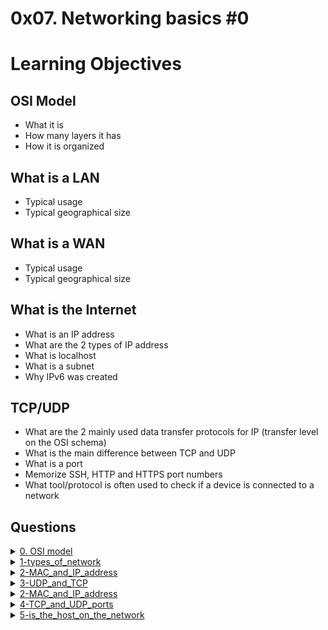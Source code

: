 # 0x07. Networking basics #0

# Learning Objectives

## OSI Model
- What it is
- How many layers it has
- How it is organized

## What is a LAN
- Typical usage
- Typical geographical size

## What is a WAN
- Typical usage
- Typical geographical size

## What is the Internet
- What is an IP address
- What are the 2 types of IP address
- What is localhost
- What is a subnet
- Why IPv6 was created

## TCP/UDP
- What are the 2 mainly used data transfer protocols for IP (transfer level on the OSI schema)
- What is the main difference between TCP and UDP
- What is a port
- Memorize SSH, HTTP and HTTPS port numbers
- What tool/protocol is often used to check if a device is connected to a network

## Questions

<details>
    <summary>
        <a href="./0-OSI_model">0. OSI model</a>
    </summary>

### What is the OSI model?
1. Set of specifications that network hardware manufacturers must respect
2. The OSI model is a conceptual model that characterizes the communication functions of a telecommunication system without regard to their underlying internal structure and technology
3. The OSI model is a model that characterizes the communication functions of a telecommunication system with a strong regard for their underlying internal structure and technology

### How is the OSI model organized?

1. Alphabetically
2. From the lowest to the highest level
3. Randomly


</details>

<details>
    <summary>
        <a href="./1-types_of_network">1-types_of_network</a>
    </summary>

### What type of network a computer in local is connected to?

1. Internet
2. WAN
3. LAN
### What type of network could connect an office in one building to another office in a building a few streets away?

1. Internet
2. WAN
3. LAN
### What network do you use when you browse www.google.com from your smartphone (not connected to the Wifi)?

1. Internet
2. WAN
3. LAN
</details>

<details>
    <summary>
        <a href="./2-MAC_and_IP_address">2-MAC_and_IP_address</a>
    </summary>

### What is a MAC address?

1. The name of a network interface
2. The unique identifier of a network interface
3. A network interface

### What is an IP address?

1. Is to devices connected to a network what postal address is to houses
2. The unique identifier of a network interface
3. Is a number that network devices use to connect to networks
</details>

<details>
    <summary>
        <a href="./3-UDP_and_TCP">3-UDP_and_TCP</a>
    </summary>

### Which statement is correct for the TCP box:
1. It is a protocol that is transferring data in a slow way but surely
2. It is a protocol that is transferring data in a fast way and might loss data along in the process
### Which statement is correct for the UDP box:
1. It is a protocol that is transferring data in a slow way but surely
2. It is a protocol that is transferring data in a fast way and might loss data along in the process
### Which statement is correct for the TCP worker:
1. Have you received boxes x, y, z?
2. May I increase the rate at which I am sending you boxes?
</details>

<details>
    <summary>
        <a href="./2-MAC_and_IP_address">2-MAC_and_IP_address</a>
    </summary>

### What is a MAC address?

1. The name of a network interface
2. The unique identifier of a network interface
3. A network interface

### What is an IP address?

1. Is to devices connected to a network what postal address is to houses
2. The unique identifier of a network interface
3. Is a number that network devices use to connect to networks
</details>

<details>
    <summary>
        <a href="./4-TCP_and_UDP_ports">4-TCP_and_UDP_ports</a>
    </summary>

### Write a Bash script that displays listening ports:

- That only shows listening sockets
- That shows the PID and name of the program to which each socket belongs
</details>

<details>
    <summary>
        <a href="./5-is_the_host_on_the_network">5-is_the_host_on_the_network</a>
    </summary>

### Write a Bash script that pings an IP address passed as an argument.

**Requirements**:

- Accepts a string as an argument
- Displays Usage: `5-is_the_host_on_the_network {IP_ADDRESS}` if no argument passed
- Ping the IP 5 times
</details>
